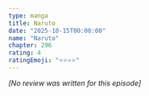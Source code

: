 ```yaml
---
type: manga
title: Naruto
date: "2025-10-15T00:00:00"
name: "Naruto"
chapter: 296
rating: 4
ratingEmoji: "⭐️⭐️⭐️⭐️"
---
```


_[No review was written for this episode]_